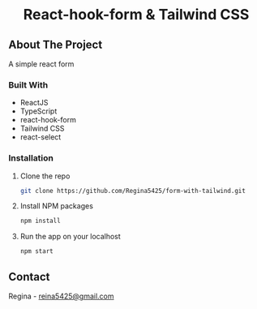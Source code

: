 <!-- PROJECT LOGO -->
<br />
<div align="center">
  <h1 align="center">React-hook-form & Tailwind CSS</h1>
</div>


<!-- ABOUT THE PROJECT -->
## About The Project

A simple react form

### Built With

- ReactJS
- TypeScript
- react-hook-form
- Tailwind CSS
- react-select

<!-- GETTING STARTED -->
### Installation

1. Clone the repo
   ```sh
   git clone https://github.com/Regina5425/form-with-tailwind.git
   ```
2. Install NPM packages
   ```sh
   npm install
   ```
3. Run the app on your localhost
   ```js
   npm start
   ```

<!-- CONTACT -->
## Contact

Regina - reina5425@gmail.com